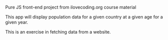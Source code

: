 Pure JS front-end project from ilovecoding.org course material

This app will display population data for a given country at a given age for a given year.

This is an exercise in fetching data from a website.